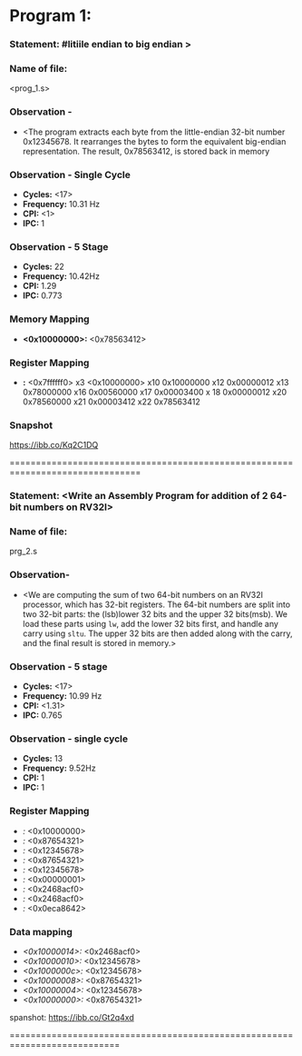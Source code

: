 # Program 1: 
### Statement: #litiile endian to big endian >

### Name of file:
<prog_1.s>

### Observation - 
- <The program extracts each byte from the little-endian 32-bit number 0x12345678.
It rearranges the bytes to form the equivalent big-endian representation.
The result, 0x78563412, is stored back in memory

### Observation - Single Cycle
- **Cycles:** <17> 
- **Frequency:** 10.31 Hz
- **CPI:** <1>
- **IPC:** 1

### Observation - 5 Stage
- **Cycles:** 22
- **Frequency:** 10.42Hz
- **CPI:** 1.29
- **IPC:** 0.773

### Memory Mapping
- **<0x10000000>:** <0x78563412>

### Register Mapping
- **<x2>:** <0x7ffffff0>
    x3      <0x10000000>
    x10      0x10000000
    x12      0x00000012
   x13       0x78000000
   x16       0x00560000
  x17        0x00003400
x 18        0x00000012
x20         0x78560000
x21		0x00003412
x22 		0x78563412


### Snapshot
https://ibb.co/Kq2C1DQ

===============================================================================


### Statement: <Write an Assembly Program for addition of 2 64-bit numbers on RV32I>

### Name of file:
 prg_2.s

### Observation-
 - <We are computing the sum of two 64-bit numbers on an RV32I processor, which has 32-bit registers. The 64-bit numbers are split into two 32-bit parts: the (lsb)lower 32 bits and the upper 32 bits(msb). We load these parts using `lw`, add the lower 32 bits first, and handle any carry using `sltu`. The upper 32 bits are then added along with the carry, and the final result is stored in memory.>

### Observation - 5 stage
- **Cycles:** <17> 
- **Frequency:** 10.99 Hz
- **CPI:** <1.31>
- **IPC:** 0.765

### Observation - single cycle
- **Cycles:** 13
- **Frequency:** 9.52Hz
- **CPI:** 1
- **IPC:** 1


### Register Mapping 
- *<x10>:* <0x10000000>
- *<x11>:* <0x87654321>
- *<x12>:* <0x12345678>
- *<x13>:* <0x87654321>
- *<x14>:* <0x12345678>
- *<x15>:* <0x00000001>
- *<x16>:* <0x2468acf0>
- *<x18>:* <0x2468acf0>
- *<x19>:* <0x0eca8642>

### Data mapping
- *<0x10000014>:* <0x2468acf0>
- *<0x10000010>:* <0x12345678>
- *<0x1000000c>:* <0x12345678>
- *<0x10000008>:* <0x87654321>
- *<0x10000004>:* <0x12345678>
- *<0x10000000>:* <0x87654321>

spanshot: https://ibb.co/Gt2q4xd

===========================================================================
